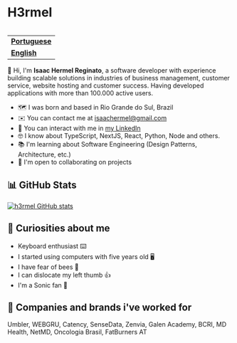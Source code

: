 <h1 align="left">H3rmel</h1>

<table align="right">
  <tr>
    <td>
      <strong>
        <a href="README.md">Portuguese</a>
      </strong>
    </td>
  </tr>
  <tr>
    <td>
      <strong>
        <a href="README-EN.md">English</a>
      </strong>
    </td>
  </tr>
</table>

👋 Hi, I'm **Isaac Hermel Reginato**, a software developer with experience building scalable solutions in industries of business management, customer service, website hosting and customer success. Having developed applications with more than 100.000 active users.

- 🗺️ I was born and based in Rio Grande do Sul, Brazil
- ✉️ You can contact me at [isaachermel@gmail.com](isaachermel@gmail.com)
- 💼 You can interact with me in [my LinkedIn](https://www.linkedin.com/in/isaachermel/)
- 🤓 I know about TypeScript, NextJS, React, Python, Node and others.
- 📚 I'm learning about Software Engineering (Design Patterns, Architecture, etc.)
- 🤝 I'm open to collaborating on projects
<!-- ☕ You want to [sponsor me]() or [buy me a coffe]() por my projects? -->

## 📊 GitHub Stats

[![h3rmel GitHub stats](https://github-readme-stats.vercel.app/api?username=h3rmel&show_icons=true&theme=dracula&counnt_private=true)](https://github.com/h3rmel)

## 🥸 Curiosities about me

- Keyboard enthusiast ⌨️
- I started using computers with five years old 🖥️
- I have fear of bees 🐝
- I can dislocate my left thumb 👍
- I'm a Sonic fan 🦔

## 💼 Companies and brands i've worked for

Umbler, WEBGRU, Catency, SenseData, Zenvia, Galen Academy, BCRI, MD Health, NetMD, Oncologia Brasil, FatBurners AT
